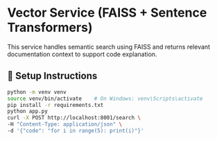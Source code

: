 # Vector Service (FAISS + Sentence Transformers)

This service handles semantic search using FAISS and returns relevant documentation context to support code explanation.

## 🚀 Setup Instructions

```bash
python -m venv venv
source venv/bin/activate    # On Windows: venv\Scripts\activate
pip install -r requirements.txt
python app.py
curl -X POST http://localhost:8001/search \
-H "Content-Type: application/json" \
-d '{"code": "for i in range(5): print(i)"}'
